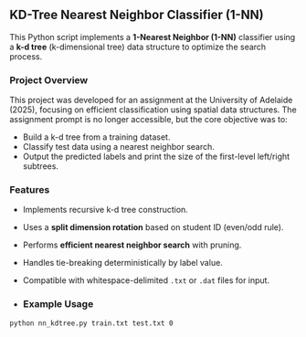 ## KD-Tree Nearest Neighbor Classifier (1-NN)

This Python script implements a **1-Nearest Neighbor (1-NN)** classifier using a **k-d tree** (k-dimensional tree) data structure to optimize the search process.

### Project Overview

This project was developed for an assignment at the University of Adelaide (2025), focusing on efficient classification using spatial data structures. The assignment prompt is no longer accessible, but the core objective was to:

- Build a k-d tree from a training dataset.
- Classify test data using a nearest neighbor search.
- Output the predicted labels and print the size of the first-level left/right subtrees.

### Features

- Implements recursive k-d tree construction.
- Uses a **split dimension rotation** based on student ID (even/odd rule).
- Performs **efficient nearest neighbor search** with pruning.
- Handles tie-breaking deterministically by label value.
- Compatible with whitespace-delimited `.txt` or `.dat` files for input.

- ### Example Usage

```bash
python nn_kdtree.py train.txt test.txt 0
